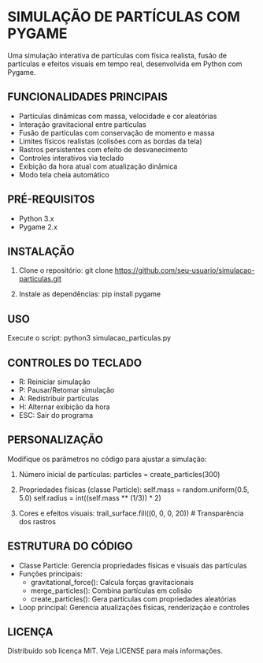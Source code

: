 SIMULAÇÃO DE PARTÍCULAS COM PYGAME
===================================

Uma simulação interativa de partículas com física realista, fusão de partículas e efeitos visuais em tempo real, desenvolvida em Python com Pygame.

FUNCIONALIDADES PRINCIPAIS
--------------------------
- Partículas dinâmicas com massa, velocidade e cor aleatórias
- Interação gravitacional entre partículas
- Fusão de partículas com conservação de momento e massa
- Limites físicos realistas (colisões com as bordas da tela)
- Rastros persistentes com efeito de desvanecimento
- Controles interativos via teclado
- Exibição da hora atual com atualização dinâmica
- Modo tela cheia automático

PRÉ-REQUISITOS
---------------
- Python 3.x
- Pygame 2.x

INSTALAÇÃO
----------
1. Clone o repositório:
   git clone https://github.com/seu-usuario/simulacao-particulas.git

2. Instale as dependências:
   pip install pygame

USO
---
Execute o script:
   python3 simulacao_particulas.py

CONTROLES DO TECLADO
--------------------
- R: Reiniciar simulação
- P: Pausar/Retomar simulação
- A: Redistribuir partículas
- H: Alternar exibição da hora
- ESC: Sair do programa

PERSONALIZAÇÃO
--------------
Modifique os parâmetros no código para ajustar a simulação:

1. Número inicial de partículas:
   particles = create_particles(300)

2. Propriedades físicas (classe Particle):
   self.mass = random.uniform(0.5, 5.0)
   self.radius = int((self.mass ** (1/3)) * 2)

3. Cores e efeitos visuais:
   trail_surface.fill((0, 0, 0, 20))  # Transparência dos rastros

ESTRUTURA DO CÓDIGO
-------------------
- Classe Particle: Gerencia propriedades físicas e visuais das partículas
- Funções principais:
  * gravitational_force(): Calcula forças gravitacionais
  * merge_particles(): Combina partículas em colisão
  * create_particles(): Gera partículas com propriedades aleatórias
- Loop principal: Gerencia atualizações físicas, renderização e controles

LICENÇA
-------
Distribuído sob licença MIT. Veja LICENSE para mais informações.
